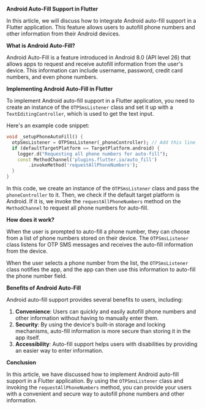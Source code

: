 **Android Auto-Fill Support in Flutter**

In this article, we will discuss how to integrate Android auto-fill support in a Flutter application. This feature allows users to autofill phone numbers and other information from their Android devices.

**What is Android Auto-Fill?**

Android Auto-Fill is a feature introduced in Android 8.0 (API level 26) that allows apps to request and receive autofill information from the user's device. This information can include username, password, credit card numbers, and even phone numbers.

**Implementing Android Auto-Fill in Flutter**

To implement Android auto-fill support in a Flutter application, you need to create an instance of the `OTPSmsListener` class and set it up with a `TextEditingController`, which is used to get the text input.

Here's an example code snippet:
```dart
void _setupPhoneAutoFill() {
  otpSmsListener = OTPSmsListener(_phoneController); // Add this line
  if (defaultTargetPlatform == TargetPlatform.android) {
    logger.d("Requesting all phone numbers for auto-fill");
    const MethodChannel('plugins.flutter.io/auto_fill')
        .invokeMethod('requestAllPhoneNumbers');
  }
}
```
In this code, we create an instance of the `OTPSmsListener` class and pass the `phoneController` to it. Then, we check if the default target platform is Android. If it is, we invoke the `requestAllPhoneNumbers` method on the `MethodChannel` to request all phone numbers for auto-fill.

**How does it work?**

When the user is prompted to auto-fill a phone number, they can choose from a list of phone numbers stored on their device. The `OTPSmsListener` class listens for OTP SMS messages and receives the auto-fill information from the device.

When the user selects a phone number from the list, the `OTPSmsListener` class notifies the app, and the app can then use this information to auto-fill the phone number field.

**Benefits of Android Auto-Fill**

Android auto-fill support provides several benefits to users, including:

1. **Convenience**: Users can quickly and easily autofill phone numbers and other information without having to manually enter them.
2. **Security**: By using the device's built-in storage and locking mechanisms, auto-fill information is more secure than storing it in the app itself.
3. **Accessibility**: Auto-fill support helps users with disabilities by providing an easier way to enter information.

**Conclusion**

In this article, we have discussed how to implement Android auto-fill support in a Flutter application. By using the `OTPSmsListener` class and invoking the `requestAllPhoneNumbers` method, you can provide your users with a convenient and secure way to autofill phone numbers and other information.
